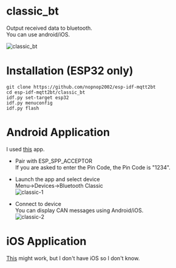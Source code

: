 # classic_bt
Output received data to bluetooth.   
You can use android/iOS.   

![classic_bt](https://github.com/nopnop2002/esp-idf-candump/assets/6020549/e6c03df7-6f2a-4c38-b740-8b9cf708a0bb)

# Installation (ESP32 only)

```
git clone https://github.com/nopnop2002/esp-idf-mqtt2bt
cd esp-idf-mqtt2bt/classic_bt
idf.py set-target esp32
idf.py menuconfig
idf.py flash
```


# Android Application   
I used [this](https://play.google.com/store/apps/details?id=de.kai_morich.serial_bluetooth_terminal) app.   

- Pair with ESP_SPP_ACCEPTOR   
 If you are asked to enter the Pin Code, the Pin Code is "1234".   

- Launch the app and select device  
Menu->Devices->Bluetooth Classic   
![classic-1](https://github.com/nopnop2002/esp-idf-mqtt2bt/assets/6020549/1dbef296-173e-4a49-afce-5db27bae3968)

- Connect to device   
You can display CAN messages using Android/iOS.   
![classic-2](https://github.com/nopnop2002/esp-idf-candump/assets/6020549/385efb1a-85d3-43da-a1ee-9d72cc3118a6)


# iOS Application   
[This](https://apps.apple.com/jp/app/bluetooth-v2-1-spp-setup/id6449416841) might work, but I don't have iOS so I don't know.   


